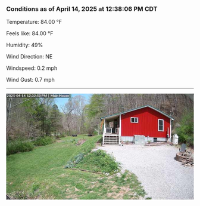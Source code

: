 ### Conditions as of April 14, 2025 at 12:38:06 PM CDT 

Temperature: 84.00 &deg;F

Feels like: 84.00 &deg;F

Humidity: 49%

Wind Direction: NE

Windspeed: 0.2 mph

Wind Gust: 0.7 mph

---

<img src="./images/latest.jpeg"/>

